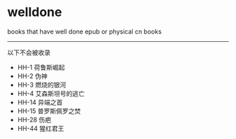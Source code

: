 # welldone

books that have well done epub or physical cn books

--------

以下不会被收录

+ HH-1 荷鲁斯崛起
+ HH-2 伪神
+ HH-3 燃烧的银河
+ HH-4 艾森斯坦号的逃亡
+ HH-14 异端之首
+ HH-15 普罗斯佩罗之焚
+ HH-28 伤疤
+ HH-44 猩红君王
